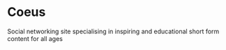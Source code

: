 # Coeus
Social networking site specialising in inspiring and educational short form content for all ages
